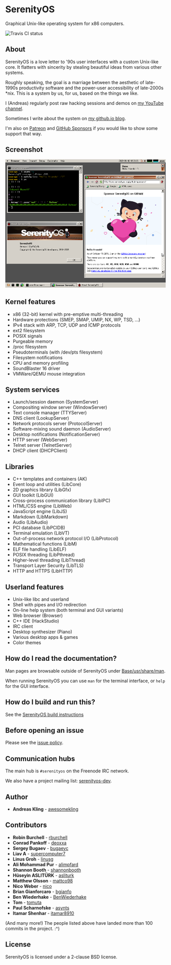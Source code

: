 # SerenityOS

Graphical Unix-like operating system for x86 computers.

![Travis CI status](https://api.travis-ci.com/SerenityOS/serenity.svg?branch=master)

## About

SerenityOS is a love letter to '90s user interfaces with a custom Unix-like core. It flatters with sincerity by stealing beautiful ideas from various other systems.

Roughly speaking, the goal is a marriage between the aesthetic of late-1990s productivity software and the power-user accessibility of late-2000s \*nix. This is a system by us, for us, based on the things we like.

I (Andreas) regularly post raw hacking sessions and demos on [my YouTube channel](https://www.youtube.com/c/AndreasKling/).

Sometimes I write about the system on [my github.io blog](https://awesomekling.github.io/).

I'm also on [Patreon](https://www.patreon.com/serenityos) and [GitHub Sponsors](https://github.com/sponsors/awesomekling) if you would like to show some support that way.

## Screenshot

![Screenshot as of 8ea4375](https://raw.githubusercontent.com/SerenityOS/serenity/master/Meta/screenshot-8ea4375.png)

## Kernel features

* x86 (32-bit) kernel with pre-emptive multi-threading
* Hardware protections (SMEP, SMAP, UMIP, NX, WP, TSD, ...)
* IPv4 stack with ARP, TCP, UDP and ICMP protocols
* ext2 filesystem
* POSIX signals
* Purgeable memory
* /proc filesystem
* Pseudoterminals (with /dev/pts filesystem)
* Filesystem notifications
* CPU and memory profiling
* SoundBlaster 16 driver
* VMWare/QEMU mouse integration

## System services

* Launch/session daemon (SystemServer)
* Compositing window server (WindowServer)
* Text console manager (TTYServer)
* DNS client (LookupServer)
* Network protocols server (ProtocolServer)
* Software-mixing sound daemon (AudioServer)
* Desktop notifications (NotificationServer)
* HTTP server (WebServer)
* Telnet server (TelnetServer)
* DHCP client (DHCPClient)

## Libraries

* C++ templates and containers (AK)
* Event loop and utilities (LibCore)
* 2D graphics library (LibGfx)
* GUI toolkit (LibGUI)
* Cross-process communication library (LibIPC)
* HTML/CSS engine (LibWeb)
* JavaScript engine (LibJS)
* Markdown (LibMarkdown)
* Audio (LibAudio)
* PCI database (LibPCIDB)
* Terminal emulation (LibVT)
* Out-of-process network protocol I/O (LibProtocol)
* Mathematical functions (LibM)
* ELF file handling (LibELF)
* POSIX threading (LibPthread)
* Higher-level threading (LibThread)
* Transport Layer Security (LibTLS)
* HTTP and HTTPS (LibHTTP)

## Userland features

* Unix-like libc and userland
* Shell with pipes and I/O redirection
* On-line help system (both terminal and GUI variants)
* Web browser (Browser)
* C++ IDE (HackStudio)
* IRC client
* Desktop synthesizer (Piano)
* Various desktop apps & games
* Color themes

## How do I read the documentation?

Man pages are browsable outside of SerenityOS under [Base/usr/share/man](https://github.com/SerenityOS/serenity/tree/master/Base/usr/share/man).

When running SerenityOS you can use `man` for the terminal interface, or `help` for the GUI interface.

## How do I build and run this?

See the [SerenityOS build instructions](https://github.com/SerenityOS/serenity/blob/master/Documentation/BuildInstructions.md)

## Before opening an issue

Please see the [issue policy](https://github.com/SerenityOS/serenity/blob/master/CONTRIBUTING.md#issue-policy).

## Communication hubs

The main hub is `#serenityos` on the Freenode IRC network.

We also have a project mailing list: [serenityos-dev](https://lists.sr.ht/~awesomekling/serenityos-dev).

## Author

* **Andreas Kling** - [awesomekling](https://twitter.com/awesomekling)

## Contributors

* **Robin Burchell** - [rburchell](https://github.com/rburchell)
* **Conrad Pankoff** - [deoxxa](https://github.com/deoxxa)
* **Sergey Bugaev** - [bugaevc](https://github.com/bugaevc)
* **Liav A** - [supercomputer7](https://github.com/supercomputer7)
* **Linus Groh** - [linusg](https://github.com/linusg)
* **Ali Mohammad Pur** - [alimpfard](https://github.com/alimpfard)
* **Shannon Booth** - [shannonbooth](https://github.com/shannonbooth)
* **Hüseyin ASLITÜRK** - [asliturk](https://github.com/asliturk)
* **Matthew Olsson** - [mattco98](https://github.com/mattco98)
* **Nico Weber** - [nico](https://github.com/nico)
* **Brian Gianforcaro** - [bgianfo](https://github.com/bgianfo)
* **Ben Wiederhake** - [BenWiederhake](https://github.com/BenWiederhake)
* **Tom** - [tomuta](https://github.com/tomuta)
* **Paul Scharnofske** - [asynts](https://github.com/asynts)
* **Itamar Shenhar** - [itamar8910](https://github.com/itamar8910)

(And many more!) The people listed above have landed more than 100 commits in the project. :^)

## License

SerenityOS is licensed under a 2-clause BSD license.
